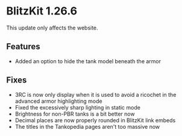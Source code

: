 # BlitzKit 1.26.6

This update only affects the website.

## Features

- Added an option to hide the tank model beneath the armor

## Fixes

- 3RC is now only display when it is used to avoid a ricochet in the advanced armor highlighting mode
- Fixed the excessively sharp lighting in static mode
- Brightness for non-PBR tanks is a bit better now
- Decimal places are now properly rounded in BlitzKit link embeds
- The titles in the Tankopedia pages aren't too massive now
